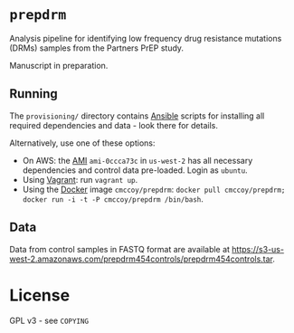 # `prepdrm`

Analysis pipeline for identifying low frequency drug resistance mutations (DRMs) samples from the Partners PrEP study.

Manuscript in preparation.

## Running

The `provisioning/` directory contains [Ansible](http://www.ansible.com) scripts for installing all required dependencies and data - look there for details.

Alternatively, use one of these options:

* On AWS: the [AMI](http://en.wikipedia.org/wiki/Amazon_Machine_Image) `ami-0ccca73c` in `us-west-2` has all necessary dependencies and control data pre-loaded. Login as `ubuntu`.
* Using [Vagrant](http://www.vagrantup.com): run `vagrant up`.
* Using the [Docker](http://www.docker.io) image `cmccoy/prepdrm`:
  `docker pull cmccoy/prepdrm; docker run -i -t -P cmccoy/prepdrm /bin/bash`.

## Data

Data from control samples in FASTQ format are available at https://s3-us-west-2.amazonaws.com/prepdrm454controls/prepdrm454controls.tar.

# License

GPL v3 - see `COPYING`
